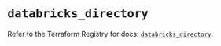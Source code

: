 # `databricks_directory`

Refer to the Terraform Registry for docs: [`databricks_directory`](https://registry.terraform.io/providers/databricks/databricks/1.80.0/docs/resources/directory).
